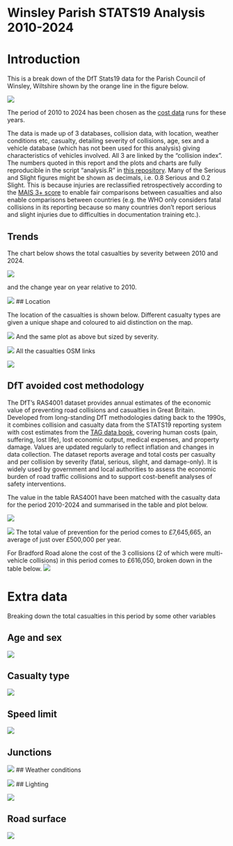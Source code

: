 # Winsley Parish STATS19 Analysis 2010-2024


# Introduction

This is a break down of the DfT Stats19 data for the Parish Council of
Winsley, Wiltshire shown by the orange line in the figure below.

![](plots/winsley.png)

The period of 2010 to 2024 has been chosen as the [cost
data](https://assets.publishing.service.gov.uk/media/68d421cc275fc9339a248c8e/ras4001.ods)
runs for these years.

The data is made up of 3 databases, collision data, with location,
weather conditions etc, casualty, detailing severity of collisions, age,
sex and a vehicle database (which has not been used for this analysis)
giving characteristics of vehicles involved. All 3 are linked by the
“collision index”. The numbers quoted in this report and the plots and
charts are fully reproducible in the script “analysis.R” in [this
repository](https://github.com/BlaiseKelly/winsley_stats19). Many of the
Serious and Slight figures might be shown as decimals, i.e. 0.8 Serious
and 0.2 Slight. This is because injuries are reclassified
retrospectively according to the [MAIS 3+
score](https://assets.publishing.service.gov.uk/media/5a7f62b840f0b62305b86d3b/rrcgb2015-03.pdf)
to enable fair comparisons between casualties and also enable
comparisons between countries (e.g. the WHO only considers fatal
collisions in its reporting because so many countries don’t report
serious and slight injuries due to difficulties in documentation
training etc.).

## Trends

The chart below shows the total casualties by severity between 2010 and
2024.

![](plots/year_totals.png)

and the change year on year relative to 2010.

![](plots/index.png) \## Location

The location of the casualties is shown below. Different casualty types
are given a unique shape and coloured to aid distinction on the map.

![](plots/cas_type_map.png) And the same plot as above but sized by
severity.

![](plots/cas_type_sev_map.png) All the casualties OSM links

![](plots/cas_osm_links.png)

## DfT avoided cost methodology

The DfT’s RAS4001 dataset provides annual estimates of the economic
value of preventing road collisions and casualties in Great Britain.
Developed from long-standing DfT methodologies dating back to the 1990s,
it combines collision and casualty data from the STATS19 reporting
system with cost estimates from the [TAG data
book](https://www.gov.uk/guidance/transport-analysis-guidance-tag),
covering human costs (pain, suffering, lost life), lost economic output,
medical expenses, and property damage. Values are updated regularly to
reflect inflation and changes in data collection. The dataset reports
average and total costs per casualty and per collision by severity
(fatal, serious, slight, and damage-only). It is widely used by
government and local authorities to assess the economic burden of road
traffic collisions and to support cost-benefit analyses of safety
interventions.

The value in the table RAS4001 have been matched with the casualty data
for the period 2010-2024 and summarised in the table and plot below.

![](plots/annual_table.png)

![](plots/cc_bar.png) The total value of prevention for the period comes
to £7,645,665, an average of just over £500,000 per year.

For Bradford Road alone the cost of the 3 collisions (2 of which were
multi-vehicle collisions) in this period comes to £616,050, broken down
in the table below. ![](plots/bradford_road_table.png)

# Extra data

Breaking down the total casualties in this period by some other
variables

## Age and sex

![](plots/sex_age.png)

## Casualty type

![](plots/casualty_type.png)

## Speed limit

![](plots/speed_limit.png)

## Junctions

![](plots/junction_type.png) \## Weather conditions

![](plots/weather_conditions.png) \## Lighting

![](plots/lighting.png)

## Road surface

![](plots/road_surface.png)
